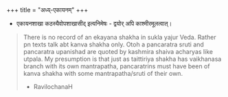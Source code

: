 +++
title = "अध्य्-एकायनम्"
+++

- एकायनशाखा कठस्यैवोपशाखासीद् इत्यनिमेषः - द्वयोर् अपि काश्मीरमूलत्वात्।

> There is no record of an ekayana shakha in sukla yajur Veda. Rather pn texts talk abt kanva shakha only. Otoh a pancaratra sruti and pancaratra upanishad are quoted by kashmira shaiva acharyas like utpala. My presumption is that just as taittiriya shakha has vaikhanasa branch with its own mantrapatha, pancaratrins must have been of kanva shakha with some mantrapatha/sruti of their own. 
> 
> - RavilochanaH